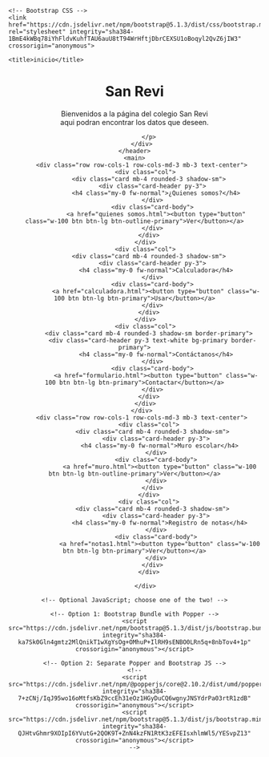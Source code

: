<!doctype html>
<html lang="en">
  <head>
    <!-- Required meta tags -->
    <meta charset="utf-8">
    <meta name="viewport" content="width=device-width, initial-scale=1">

    <!-- Bootstrap CSS -->
    <link href="https://cdn.jsdelivr.net/npm/bootstrap@5.1.3/dist/css/bootstrap.min.css" rel="stylesheet" integrity="sha384-1BmE4kWBq78iYhFldvKuhfTAU6auU8tT94WrHftjDbrCEXSU1oBoqyl2QvZ6jIW3" crossorigin="anonymous">

    <title>inicio</title>
  </head>
  <body>
    <header>
        <div class="pricing-header p-3 pb-md-4 mx-auto text-center">
            <h1 class="display-4 fw-normal">San Revi</h1>
            <p class="fs-5 text-muted">Bienvenidos a la página del colegio San Revi<br>
                aqui podran encontrar los datos que deseen.

            </p>
        </div>
    </header>
    <main>
        <div class="row row-cols-1 row-cols-md-3 mb-3 text-center">
          <div class="col">
            <div class="card mb-4 rounded-3 shadow-sm">
              <div class="card-header py-3">
                <h4 class="my-0 fw-normal">¿Quienes somos?</h4>
              </div>
              <div class="card-body">
                <a href="quienes somos.html"><button type="button" class="w-100 btn btn-lg btn-outline-primary">Ver</button></a>
              </div>
            </div>
          </div>
          <div class="col">
            <div class="card mb-4 rounded-3 shadow-sm">
              <div class="card-header py-3">
                <h4 class="my-0 fw-normal">Calculadora</h4>
              </div>
              <div class="card-body">
                <a href="calculadora.html"><button type="button" class="w-100 btn btn-lg btn-primary">Usar</button></a>
              </div>
            </div>
          </div>
          <div class="col">
            <div class="card mb-4 rounded-3 shadow-sm border-primary">
              <div class="card-header py-3 text-white bg-primary border-primary">
                <h4 class="my-0 fw-normal">Contáctanos</h4>
              </div>
              <div class="card-body">
                <a href="formulario.html"><button type="button" class="w-100 btn btn-lg btn-primary">Contactar</button></a>
              </div>
            </div>
          </div>
        </div>
        <div class="row row-cols-1 row-cols-md-3 mb-3 text-center">
            <div class="col">
              <div class="card mb-4 rounded-3 shadow-sm">
                <div class="card-header py-3">
                  <h4 class="my-0 fw-normal">Muro escolar</h4>
                </div>
                <div class="card-body">
                  <a href="muro.html"><button type="button" class="w-100 btn btn-lg btn-outline-primary">Ver</button></a>
                </div>
              </div>
            </div>
            <div class="col">
              <div class="card mb-4 rounded-3 shadow-sm">
                <div class="card-header py-3">
                  <h4 class="my-0 fw-normal">Registro de notas</h4>
                </div>
                <div class="card-body">
                  <a href="notas1.html"><button type="button" class="w-100 btn btn-lg btn-primary">Ver</button></a>
                </div>
              </div>
            </div>
            
          </div>

    <!-- Optional JavaScript; choose one of the two! -->

    <!-- Option 1: Bootstrap Bundle with Popper -->
    <script src="https://cdn.jsdelivr.net/npm/bootstrap@5.1.3/dist/js/bootstrap.bundle.min.js" integrity="sha384-ka7Sk0Gln4gmtz2MlQnikT1wXgYsOg+OMhuP+IlRH9sENBO0LRn5q+8nbTov4+1p" crossorigin="anonymous"></script>

    <!-- Option 2: Separate Popper and Bootstrap JS -->
    <!--
    <script src="https://cdn.jsdelivr.net/npm/@popperjs/core@2.10.2/dist/umd/popper.min.js" integrity="sha384-7+zCNj/IqJ95wo16oMtfsKbZ9ccEh31eOz1HGyDuCQ6wgnyJNSYdrPa03rtR1zdB" crossorigin="anonymous"></script>
    <script src="https://cdn.jsdelivr.net/npm/bootstrap@5.1.3/dist/js/bootstrap.min.js" integrity="sha384-QJHtvGhmr9XOIpI6YVutG+2QOK9T+ZnN4kzFN1RtK3zEFEIsxhlmWl5/YESvpZ13" crossorigin="anonymous"></script>
    -->
  </body>
</html>
